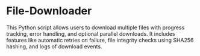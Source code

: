 # File-Downloader
This Python script allows users to download multiple files with progress tracking, error handling, and optional parallel downloads. It includes features like automatic retries on failure, file integrity checks using SHA256 hashing, and logs of download events.
